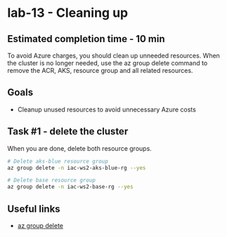 # lab-13 - Cleaning up

## Estimated completion time - 10 min

To avoid Azure charges, you should clean up unneeded resources. When the cluster is no longer needed, use the az group delete command to remove the ACR, AKS, resource group and all related resources.

## Goals

* Cleanup unused resources to avoid unnecessary Azure costs

## Task #1 - delete the cluster

When you are done, delete both resource groups.

```bash
# Delete aks-blue resource group
az group delete -n iac-ws2-aks-blue-rg --yes

# Delete base resource group
az group delete -n iac-ws2-base-rg --yes
```

## Useful links

* [az group delete](https://docs.microsoft.com/en-us/cli/azure/group?view=azure-cli-latest&WT.mc_id=AZ-MVP-5003837#az_group_delete)
